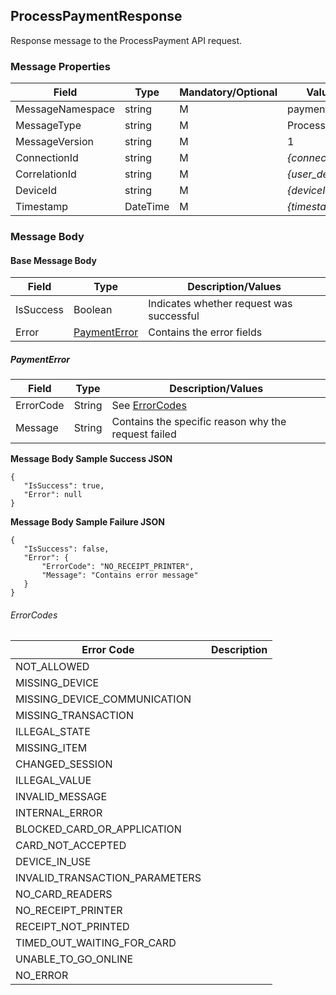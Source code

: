 ## ProcessPaymentResponse

Response message to the ProcessPayment API request.

### Message Properties

| Field | Type | Mandatory/Optional | Value/Description |
|--|--|--|--|
| MessageNamespace    | string   | M | payment                 |
| MessageType         | string   | M | ProcessPaymentResponse  |
| MessageVersion      | string   | M | 1                       |
| ConnectionId        | string   | M | *{connectionId}*        |
| CorrelationId       | string   | M | *{user_defined_string}* |
| DeviceId            | string   | M | *{deviceId}*            |
| Timestamp           | DateTime | M | *{timestamp}*           |

### Message Body
#### Base Message Body

| Field        | Type                     | Description/Values                      |
|--------------|--------------------------|-----------------------------------------|
| IsSuccess    | Boolean                  | Indicates whether request was successful|
| Error        | [PaymentError](#PaymentError)  | Contains the error fields               |

##### PaymentError

| Field        | Type                     | Description/Values                      |
|--------------|--------------------------|-----------------------------------------|
| ErrorCode    | String                   | See [ErrorCodes](#ErrorCodes)           |
| Message      | String                   | Contains the specific reason why the request failed |

**Message Body Sample Success JSON**
```
{
   "IsSuccess": true,
   "Error": null
}
```
**Message Body Sample Failure JSON**
```
{
   "IsSuccess": false,
   "Error": {
       "ErrorCode": "NO_RECEIPT_PRINTER",
       "Message": "Contains error message"
   }
}
```

###### ErrorCodes
| Error Code | Description  |
|--|--|
| NOT_ALLOWED | |
| MISSING_DEVICE  | |
| MISSING_DEVICE_COMMUNICATION  | |
| MISSING_TRANSACTION  | |
| ILLEGAL_STATE  | |
| MISSING_ITEM  | |
| CHANGED_SESSION  | |
| ILLEGAL_VALUE  | |
| INVALID_MESSAGE  | |
| INTERNAL_ERROR  | |
| BLOCKED_CARD_OR_APPLICATION  | |
| CARD_NOT_ACCEPTED  | |
| DEVICE_IN_USE  | |
| INVALID_TRANSACTION_PARAMETERS  | |
| NO_CARD_READERS  | |
| NO_RECEIPT_PRINTER  | |
| RECEIPT_NOT_PRINTED  | |
| TIMED_OUT_WAITING_FOR_CARD  | |
| UNABLE_TO_GO_ONLINE  | |
| NO_ERROR  | |
